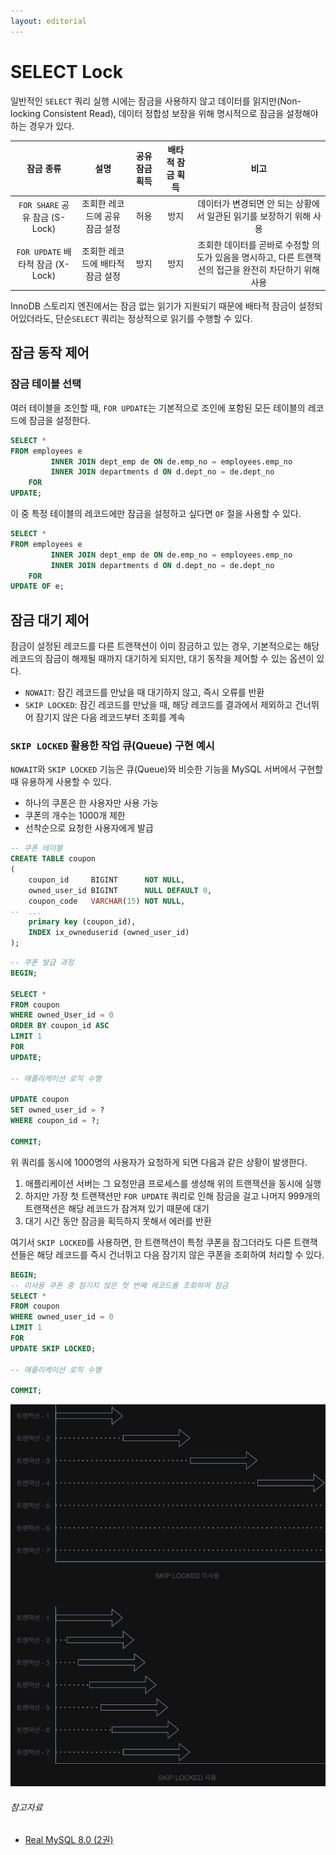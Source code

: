 ```yaml
---
layout: editorial
---
```


# SELECT Lock

일반적인 `SELECT` 쿼리 실행 시에는 잠금을 사용하지 않고 데이터를 읽지만(Non-locking Consistent Read), 데이터 정합성 보장을 위해 명시적으로 잠금을 설정해야 하는 경우가 있다.

|            잠금 종류             |         설명         | 공유 잠금 획득 | 배타적 잠금 획득 |                             비고                             |
|:----------------------------:|:------------------:|:--------:|:---------:|:----------------------------------------------------------:|
|  `FOR SHARE` 공유 잠금 (S-Lock)  | 조회한 레코드에 공유 잠금 설정  |    허용    |    방지     |           데이터가 변경되면 안 되는 상황에서 일관된 읽기를 보장하기 위해 사용           |
| `FOR UPDATE` 배타적 잠금 (X-Lock) | 조회한 레코드에 배타적 잠금 설정 |    방지    |    방지     | 조회한 데이터를 곧바로 수정할 의도가 있음을 명시하고, 다른 트랜잭션의 접근을 완전히 차단하기 위해 사용 |

InnoDB 스토리지 엔진에서는 잠금 없는 읽기가 지원되기 때문에 배타적 잠금이 설정되어있더라도, 단순`SELECT` 쿼리는 정상적으로 읽기를 수행할 수 있다.

## 잠금 동작 제어

### 잠금 테이블 선택

여러 테이블을 조인할 때, `FOR UPDATE`는 기본적으로 조인에 포함된 모든 테이블의 레코드에 잠금을 설정한다.

```sql
SELECT *
FROM employees e
         INNER JOIN dept_emp de ON de.emp_no = employees.emp_no
         INNER JOIN departments d ON d.dept_no = de.dept_no
    FOR
UPDATE;
```

이 중 특정 테이블의 레코드에만 잠금을 설정하고 싶다면 `OF` 절을 사용할 수 있다.

```sql
SELECT *
FROM employees e
         INNER JOIN dept_emp de ON de.emp_no = employees.emp_no
         INNER JOIN departments d ON d.dept_no = de.dept_no
    FOR
UPDATE OF e;
```

## 잠금 대기 제어

잠금이 설정된 레코드를 다른 트랜잭션이 이미 잠금하고 있는 경우, 기본적으로는 해당 레코드의 잠금이 해제될 때까지 대기하게 되지만, 대기 동작을 제어할 수 있는 옵션이 있다.

- `NOWAIT`: 잠긴 레코드를 만났을 때 대기하지 않고, 즉시 오류를 반환
- `SKIP LOCKED`: 잠긴 레코드를 만났을 때, 해당 레코드를 결과에서 제외하고 건너뛰어 잠기지 않은 다음 레코드부터 조회를 계속

### `SKIP LOCKED` 활용한 작업 큐(Queue) 구현 예시

`NOWAIT`와 `SKIP LOCKED` 기능은 큐(Queue)와 비슷한 기능을 MySQL 서버에서 구현할 때 유용하게 사용할 수 있다.

- 하나의 쿠폰은 한 사용자만 사용 가능
- 쿠폰의 개수는 1000개 제한
- 선착순으로 요청한 사용자에게 발급

```sql
-- 쿠폰 테이블
CREATE TABLE coupon
(
    coupon_id     BIGINT      NOT NULL,
    owned_user_id BIGINT      NULL DEFAULT 0,
    coupon_code   VARCHAR(15) NOT NULL,
--  ...
    primary key (coupon_id),
    INDEX ix_owneduserid (owned_user_id)
);
```

```sql
-- 쿠폰 발급 과정
BEGIN;

SELECT *
FROM coupon
WHERE owned_User_id = 0
ORDER BY coupon_id ASC
LIMIT 1
FOR
UPDATE;

-- 애플리케이션 로직 수행

UPDATE coupon
SET owned_user_id = ?
WHERE coupon_id = ?;

COMMIT;
```

위 쿼리를 동시에 1000명의 사용자가 요청하게 되면 다음과 같은 상황이 발생한다.

1. 애플리케이션 서버는 그 요청만큼 프로세스를 생성해 위의 트랜잭션을 동시에 실행
2. 하지만 가장 첫 트랜잭션만 `FOR UPDATE` 쿼리로 인해 잠금을 걸고 나머지 999개의 트랜잭션은 해당 레코드가 잠겨져 있기 때문에 대기
3. 대기 시간 동안 잠금을 획득하지 못해서 에러를 반환

여기서 `SKIP LOCKED`를 사용하면, 한 트랜잭션이 특정 쿠폰을 잠그더라도 다른 트랜잭션들은 해당 레코드를 즉시 건너뛰고 다음 잠기지 않은 쿠폰을 조회하여 처리할 수 있다.

```sql
BEGIN;
-- 미사용 쿠폰 중 잠기지 않은 첫 번째 레코드를 조회하여 잠금
SELECT *
FROM coupon
WHERE owned_user_id = 0
LIMIT 1
FOR
UPDATE SKIP LOCKED;

-- 애플리케이션 로직 수행

COMMIT;
```

![Skip Locked 사용에 따른 트랜잭션 대기](image/skip-locked.png)

###### 참고자료

- [Real MySQL 8.0 (2권)](https://kobic.net/book/bookInfo/view.do?isbn=9791158392727)
